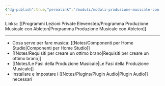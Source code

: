 ```yaml
---
{"dg-publish":true,"permalink":"/moduli/moduli-produzione-musicale-con-ableton/01-modulo-le-fasi-preliminari/"}
---
```



Links:: [[Programmi Lezioni Private Elevenstep/Programma Produzione Musicale con Ableton\|Programma Produzione Musicale con Ableton]]

---
- Cosa serve per fare musica: [[Notes/Componenti per Home Studio\|Componenti per Home Studio]]
- [[Notes/Requisiti per creare un ottimo brano\|Requisiti per creare un ottimo brano]]
- [[Notes/Le Fasi della Produzione Musicale\|Le Fasi della Produzione Musicale]]
- Installare e Impostare i [[Notes/Plugins/Plugin Audio\|Plugin Audio]] necessari


